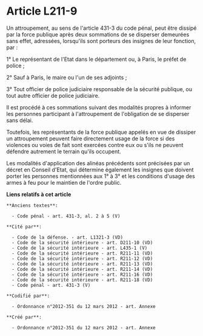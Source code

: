 # Article L211-9

Un attroupement, au sens de l'article 431-3 du code pénal, peut être dissipé par la force publique après deux sommations de
se disperser demeurées sans effet, adressées, lorsqu'ils sont porteurs des insignes de leur fonction, par :

1° Le représentant de l'Etat dans le département ou, à Paris, le préfet de police ;

2° Sauf à Paris, le maire ou l'un de ses adjoints ;

3° Tout officier de police judiciaire responsable de la sécurité publique, ou tout autre officier de police judiciaire.

Il est procédé à ces sommations suivant des modalités propres à informer les personnes participant à l'attroupement de
l'obligation de se disperser sans délai.

Toutefois, les représentants de la force publique appelés en vue de dissiper un attroupement peuvent faire directement usage
de la force si des violences ou voies de fait sont exercées contre eux ou s'ils ne peuvent défendre autrement le terrain
qu'ils occupent.

Les modalités d'application des alinéas précédents sont précisées par un décret en Conseil d'Etat, qui détermine également
les insignes que doivent porter les personnes mentionnées aux 1° à 3° et les conditions d'usage des armes à feu pour le
maintien de l'ordre public.

**Liens relatifs à cet article**

	**Anciens textes**:

	  - Code pénal - art. 431-3, al. 2 à 5 (V)

	**Cité par**:

	  - Code de la défense. - art. L1321-3 (VD)
	  - Code de la sécurité intérieure - art. D211-10 (VD)
	  - Code de la sécurité intérieure - art. L435-1 (V)
	  - Code de la sécurité intérieure - art. R211-11 (VD)
	  - Code de la sécurité intérieure - art. R211-12 (VD)
	  - Code de la sécurité intérieure - art. R211-13 (VD)
	  - Code de la sécurité intérieure - art. R211-14 (VD)
	  - Code de la sécurité intérieure - art. R211-16 (VD)
	  - Code de la sécurité intérieure - art. R211-18 (VD)
	  - Code pénal - art. 431-3 (V)

	**Codifié par**:

	  - Ordonnance n°2012-351 du 12 mars 2012 - art. Annexe

	**Créé par**:

	  - Ordonnance n°2012-351 du 12 mars 2012 - art. Annexe
